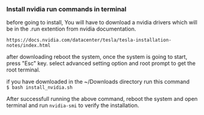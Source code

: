 ### Install nvidia run commands in terminal

before going to install, You will have to download a nvidia drivers which will be in the .run extention from nvidia documentation.

    https://docs.nvidia.com/datacenter/tesla/tesla-installation-notes/index.html
   

after downloading reboot the system, once the system is going to start, press "Esc" key. select advanced setting option and root prompt to get the root terminal.

if you have downloaded in the ~/Downloads directory run this command\
`$ bash install_nvidia.sh`

After successfull running the above command, reboot the system and open terminal and run `nvidia-smi` to verify the installation.
